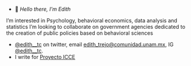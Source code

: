 - 👋 *Hello there, I’m Edith*

I’m interested in Psychology, behavioral economics, data analysis and statistics
I’m looking to collaborate on government agencies dedicated to the creation of public policies based on behavioral sciences 
-  [@edith__tc](https://twitter.com/edith__tc) on twitter, email edith_trejo@comunidad.unam.mx, IG [@edith__tc](https://www.instagram.com/edith__tc/).
-  I write for [Proyecto ICCE](http://132.248.228.115/economia_conductual/index.php/home/)

<!---
edith30/edith30 is a ✨ special ✨ repository because its `README.md` (this file) appears on your GitHub profile.
You can click the Preview link to take a look at your changes.
--->
